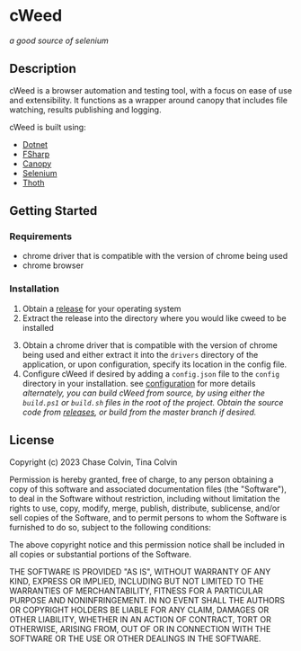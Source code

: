 # cWeed

*a good source of selenium* 

## Description

cWeed is a browser automation and testing tool, with a focus on ease of use and extensibility. It functions as a wrapper around canopy that includes file watching, results publishing and logging. 

cWeed is built using:
- [Dotnet](https://dotnet.microsoft.com/en-us/download/dotnet)
- [FSharp](https://fsharp.org/) 
- [Canopy](https://github.com/lefthandedgoat/canopy)
- [Selenium](https://www.selenium.dev/) 
- [Thoth](https://thoth-org.github.io/Thoth.Json/)

 ## Getting Started 

 ### Requirements 

 - chrome driver that is compatible with the version of chrome being used 
 - chrome browser 

 ### Installation

<!-- TODO: Link to latest release here -->
1. Obtain a [release]() for your operating system
2. Extract the release into the directory where you would like cweed to be 
installed
<!-- TODO: Link to Configuration page -->
3. Obtain a chrome driver that is compatible with the version of chrome being used and 
either extract it into the `drivers` directory of the application, or upon configuration, 
specify its location in the config file.
4. Configure cWeed if desired by adding a `config.json` file to the `config`
directory in your installation. see [configuration]() for more details
*alternately, you can build cWeed from source, by using either the `build.ps1` or 
`build.sh` files in the root of the project. Obtain the source code from [releases](),
or build from the master branch if desired.*

## License 

Copyright (c) 2023 Chase Colvin, Tina Colvin

Permission is hereby granted, free of charge, to any person obtaining a copy
of this software and associated documentation files (the "Software"), to deal
in the Software without restriction, including without limitation the rights
to use, copy, modify, merge, publish, distribute, sublicense, and/or sell
copies of the Software, and to permit persons to whom the Software is
furnished to do so, subject to the following conditions:

The above copyright notice and this permission notice shall be included in all
copies or substantial portions of the Software.

THE SOFTWARE IS PROVIDED "AS IS", WITHOUT WARRANTY OF ANY KIND, EXPRESS OR
IMPLIED, INCLUDING BUT NOT LIMITED TO THE WARRANTIES OF MERCHANTABILITY,
FITNESS FOR A PARTICULAR PURPOSE AND NONINFRINGEMENT. IN NO EVENT SHALL THE
AUTHORS OR COPYRIGHT HOLDERS BE LIABLE FOR ANY CLAIM, DAMAGES OR OTHER
LIABILITY, WHETHER IN AN ACTION OF CONTRACT, TORT OR OTHERWISE, ARISING FROM,
OUT OF OR IN CONNECTION WITH THE SOFTWARE OR THE USE OR OTHER DEALINGS IN THE
SOFTWARE.